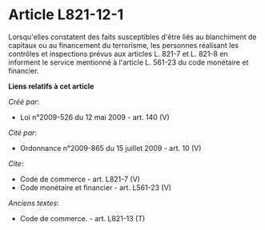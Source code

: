 # Article L821-12-1

Lorsqu'elles constatent des faits susceptibles d'être liés au blanchiment de capitaux ou au financement du terrorisme, les
personnes réalisant les contrôles et inspections prévus aux articles L. 821-7 et L. 821-8 en informent le service mentionné à
l'article L. 561-23 du code monétaire et financier.

**Liens relatifs à cet article**

_Créé par_:

  - Loi n°2009-526 du 12 mai 2009 - art. 140 (V)

_Cité par_:

  - Ordonnance n°2009-865 du 15 juillet 2009 - art. 10 (V)

_Cite_:

  - Code de commerce - art. L821-7 (V)
  - Code monétaire et financier - art. L561-23 (V)

_Anciens textes_:

  - Code de commerce. - art. L821-13 (T)
